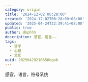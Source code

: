 ```yaml
---
category: origin
title: '2024-12-02 00:28:00'
created: '2024-12-02T00:28:00+08:00'
updated: '2025-04-24T22:39:41+08:00'
public: true
author: dkphhh
description: 感官，语言……
tags:
  - 哲学
  - 心理
  - 文化
uuid: 20250420210650bqob
---
```


感官，语言，符号系统
